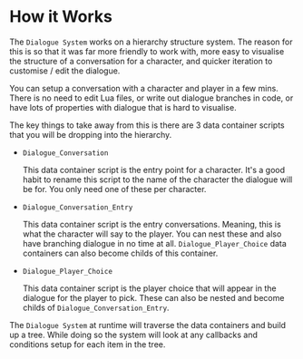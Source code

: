 # How it Works

The `Dialogue System` works on a hierarchy structure system. The reason for this is so that it was far more friendly to work with, more easy to visualise the structure of a conversation for a character, and quicker iteration to customise / edit the dialogue.

You can setup a conversation with a character and player in a few mins. There is no need to edit Lua files, or write out dialogue branches in code, or have lots of properties with dialogue that is hard to visualise.

The key things to take away from this is there are 3 data container scripts that you will be dropping into the hierarchy.

- `Dialogue_Conversation`

	This data container script is the entry point for a character. It's a good habit to rename this script to the name of the character the dialogue will be for. You only need one of these per character.

- `Dialogue_Conversation_Entry`

	This data container script is the entry conversations. Meaning, this is what the character will say to the player. You can nest these and also have branching dialogue in no time at all. `Dialogue_Player_Choice` data containers can also become childs of this container.

- `Dialogue_Player_Choice`

	This data container script is the player choice that will appear in the dialogue for the player to pick. These can also be nested and become childs of `Dialogue_Conversation_Entry`.

The `Dialogue System` at runtime will traverse the data containers and build up a tree. While doing so the system will look at any callbacks and conditions setup for each item in the tree.
